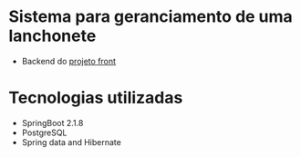#  Sistema para geranciamento de uma lanchonete
* Backend do [projeto front](https://github.com/amandasomariva/diner-system-front)

# Tecnologias utilizadas

* SpringBoot 2.1.8
* PostgreSQL 
* Spring data and Hibernate